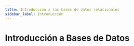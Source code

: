 ```yaml
---
title: Introducción a las bases de datos relacionales
sidebar_label: Introducción
---
```


# Introducción a Bases de Datos
